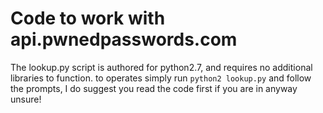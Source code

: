 # Code to work with api.pwnedpasswords.com

The lookup.py script is authored for python2.7, and requires no additional libraries to function.
to operates simply run `python2 lookup.py` and follow the prompts, I do suggest you read the code first if you are in anyway unsure!
